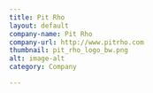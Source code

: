 ```yaml
---
title: Pit Rho
layout: default
company-name: Pit Rho
company-url: http://www.pitrho.com
thumbnail: pit_rho_logo_bw.png
alt: image-alt
category: Company

---
```

